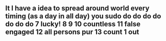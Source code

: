 It
I have a idea to spread around world every timing (as a day in all day)
you sudo
do 
do
do
do
do
do
do
7
lucky!
8
9
10 countless
11 false engaged
12 all persons pur
13 count 1 out
--
